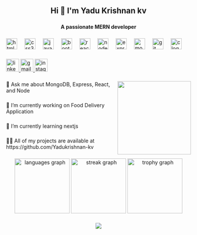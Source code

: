 <h2 align="center">Hi 👋  I'm Yadu Krishnan kv</h2>

###

<h4 align="center">A passionate MERN developer</h4>

###

<div align="left">
  <img src="https://cdn.jsdelivr.net/gh/devicons/devicon/icons/html5/html5-original.svg" height="30" alt="html5 logo"  />
  <img width="12" />
  <img src="https://cdn.jsdelivr.net/gh/devicons/devicon/icons/css3/css3-original.svg" height="30" alt="css3 logo"  />
  <img width="12" />
  <img src="https://cdn.jsdelivr.net/gh/devicons/devicon/icons/javascript/javascript-original.svg" height="30" alt="javascript logo"  />
  <img width="12" />
  <img src="https://cdn.jsdelivr.net/gh/devicons/devicon/icons/bootstrap/bootstrap-original.svg" height="30" alt="bootstrap logo"  />
  <img width="12" />
  <img src="https://cdn.jsdelivr.net/gh/devicons/devicon/icons/react/react-original.svg" height="30" alt="react logo"  />
  <img width="12" />
  <img src="https://cdn.jsdelivr.net/gh/devicons/devicon/icons/nodejs/nodejs-original.svg" height="30" alt="nodejs logo"  />
  <img width="12" />
  <img src="https://cdn.jsdelivr.net/gh/devicons/devicon/icons/express/express-original.svg" height="30" alt="express logo"  />
  <img width="12" />
  <img src="https://cdn.jsdelivr.net/gh/devicons/devicon/icons/mongodb/mongodb-original.svg" height="30" alt="mongodb logo"  />
  <img width="12" />
  <img src="https://cdn.jsdelivr.net/gh/devicons/devicon/icons/git/git-original.svg" height="30" alt="git logo"  />
  <img width="12" />
  <img src="https://cdn.jsdelivr.net/gh/devicons/devicon/icons/c/c-original.svg" height="30" alt="c logo"  />
</div>

###

<div align="left">
  <a href="www.linkedin.com/in/yadukrishnankv" target="_blank">
    <img src="https://img.shields.io/static/v1?message=LinkedIn&logo=linkedin&label=&color=0077B5&logoColor=white&labelColor=&style=for-the-badge" height="35" alt="linkedin logo"  />
  </a>
  <a href="yadhumanoj12@gmail.com" target="_blank">
    <img src="https://img.shields.io/static/v1?message=Gmail&logo=gmail&label=&color=D14836&logoColor=white&labelColor=&style=for-the-badge" height="35" alt="gmail logo"  />
  </a>
  <img src="https://img.shields.io/static/v1?message=Instagram&logo=instagram&label=&color=E4405F&logoColor=white&labelColor=&style=for-the-badge" height="35" alt="instagram logo"  />
</div>

###

<img align="right" height="200" src="https://camo.githubusercontent.com/2366b34bb903c09617990fb5fff4622f3e941349e846ddb7e73df872a9d21233/68747470733a2f2f63646e2e6472696262626c652e636f6d2f75736572732f3733303730332f73637265656e73686f74732f363538313234332f6176656e746f2e676966"  />

###

<p align="left">💬 Ask me about MongoDB, Express, React, and Node</p>

###

<p align="left">🔭 I’m currently working on Food Delivery Application</p>

###

<p align="left">🌱 I’m currently learning nextjs</p>

###

<p align="left">👨‍💻 All of my projects are available at https://github.com/Yadukrishnan-kv</p>

###

<div align="center">
  <img src="https://github-readme-stats.vercel.app/api/top-langs?username=Yadukrishnan-kv&locale=en&hide_title=false&layout=compact&card_width=320&langs_count=10&theme=dracula&hide_border=true&order=2" height="150" alt="languages graph"  />
  <img src="https://streak-stats.demolab.com?user=Yadukrishnan-kv&locale=en&mode=daily&theme=dracula&hide_border=true&border_radius=15&order=3" height="150" alt="streak graph"  />
  <img src="https://github-profile-trophy.vercel.app?username=Yadukrishnan-kv&theme=dracula&column=-1&row=1&margin-w=8&margin-h=8&no-bg=false&no-frame=true&order=4" height="150" alt="trophy graph"  />
</div>

###

<div align="center">
  <img src="https://profile-counter.glitch.me/Yadukrishnan-kv/count.svg?"  />
</div>

###
